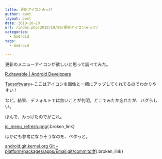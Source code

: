 ```yaml
---
title: 更新アイコンみっけ
author: kwmt
layout: post
date: 2010-10-20
url: /index.php/2010/10/20/更新アイコンみっけ/
categories:
  - Android
tags:
  - Android

---
```

更新のメニューアイコンが欲しいと思って調べてみた。
  
[R.drawable | Android Developers][1]
  
[Taosoftware][2]←ここはアイコンを画像と一緒にアップしてくれてるのでわかりやすい！
  
など。結果、デフォルトでは無いことが判明。どこでみたか忘れたが、バグらしい。
  
ほんで、みっけたのでがこれ。
  
[ic\_menu\_refresh.png][3]{.broken_link}
  
ほかにも参考になりそうなのを、ペタっと。
  
[android.git.kernel.org Git &#8211; platform/packages/apps/Email.git/commitdiff][4]{.broken_link}

 [1]: http://developer.android.com/intl/ja/reference/android/R.drawable.html
 [2]: http://www.taosoftware.co.jp/blog/2008/11/android_5.html
 [3]: http://madrivercode.com/trac/sync-a2z/browser/trunk/sync-a2z/res/drawable/ic_menu_refresh.png
 [4]: http://android.git.kernel.org/?p=platform/packages/apps/Email.git;a=commitdiff;h=5766d93b3be08e7147c7452a45c4aedd1fd9ced1